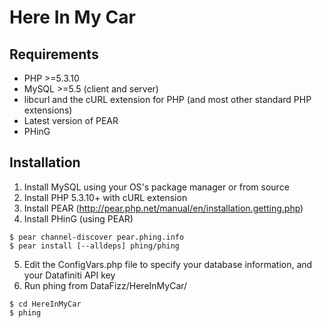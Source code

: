 # Here In My Car

## Requirements

- PHP >=5.3.10
- MySQL >=5.5 (client and server)
- libcurl and the cURL extension for PHP (and  most other standard PHP extensions)
- Latest version of PEAR
- PHinG 


## Installation

1. Install MySQL using your OS's package manager or from source
2. Install PHP 5.3.10+ with cURL extension
3. Install PEAR (http://pear.php.net/manual/en/installation.getting.php)
4. Install PHinG (using PEAR)
```
$ pear channel-discover pear.phing.info
$ pear install [--alldeps] phing/phing
```
5. Edit the ConfigVars.php file to specify your database information, and your Datafiniti API key
6. Run phing from DataFizz/HereInMyCar/
```
$ cd HereInMyCar
$ phing
```


